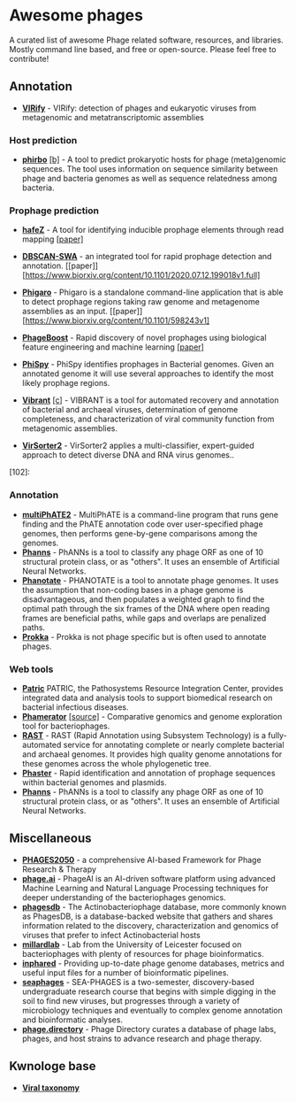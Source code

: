 # Awesome phages

A curated list of awesome Phage related software, resources, and libraries. Mostly command line based, and free or 
open-source. Please feel free to contribute!

## Annotation

- **[VIRify](https://github.com/EBI-Metagenomics/emg-viral-pipeline)** - VIRify: detection of phages and eukaryotic
viruses from metagenomic and metatranscriptomic assemblies

### Host prediction

- **[phirbo](https://github.com/aziele/phirbo)** [[b]](https://www.biorxiv.org/content/10.1101/2021.01.05.425417v1) -
A tool to predict prokaryotic hosts for phage (meta)genomic sequences. The tool uses information on sequence similarity
between phage and bacteria genomes as well as sequence
relatedness among bacteria.

### Prophage prediction

- **[hafeZ](https://github.com/Chrisjrt/hafeZ)** - A tool for identifying inducible prophage elements through read
mapping
[[paper]](https://www.biorxiv.org/content/10.1101/2021.07.21.453177v1)

- **[DBSCAN-SWA](https://github.com/HIT-ImmunologyLab/DBSCAN-SWA)** - an integrated tool for rapid prophage detection
and annotation.
[[paper]][https://www.biorxiv.org/content/10.1101/2020.07.12.199018v1.full]

- **[Phigaro](https://github.com/bobeobibo/phigaro)** - Phigaro is a standalone command-line application that is able
to detect prophage regions taking raw genome and metagenome assemblies as an input.
[[paper]][https://www.biorxiv.org/content/10.1101/598243v1]

- **[PhageBoost](https://github.com/ku-cbd/PhageBoost)** - Rapid discovery of novel prophages using biological feature
engineering and machine learning
[[paper]](https://www.biorxiv.org/content/10.1101/2020.08.09.243022v1.full)

- **[PhiSpy](https://github.com/linsalrob/phispy)** - PhiSpy identifies prophages in Bacterial genomes. Given an
annotated genome it will use several approaches to identify the most likely prophage regions.

- **[Vibrant](https://github.com/AnantharamanLab/VIBRANT)**
[[c]](https://microbiomejournal.biomedcentral.com/articles/10.1186/s40168-020-00867-0) - VIBRANT is a tool for
automated recovery and annotation of bacterial and archaeal viruses, determination of genome completeness, and
characterization of viral community function from metagenomic assemblies.

- **[VirSorter2](https://github.com/jiarong/VirSorter2)** - VirSorter2 applies a multi-classifier, expert-guided
approach to detect diverse DNA and RNA virus genomes..

[102]:

### Annotation

- **[multiPhATE2](https://github.com/carolzhou/multiPhATE2)** - MultiPhATE is a command-line program that runs gene
finding and the PhATE annotation code over user-specified phage genomes, then performs gene-by-gene comparisons among
the genomes.
- **[Phanns](https://github.com/Adrian-Cantu/PhANNs)** - PhANNs is a tool to classify any phage ORF as one of 10
structural protein class, or as "others". It uses an ensemble of Artificial Neural Networks.
- **[Phanotate](https://github.com/deprekate/PHANOTATE)** - PHANOTATE is a tool to annotate phage genomes. It uses the
assumption that non-coding bases in a phage genome is disadvantageous, and then populates a weighted graph to find the
optimal path through the six frames of the DNA where open reading frames are beneficial paths, while gaps and overlaps
are penalized paths.
- **[Prokka](https://github.com/tseemann/prokka)** - Prokka is not phage specific but is often used to annotate phages.

### Web tools

- **[Patric](https://www.patricbrc.org/)** PATRIC, the Pathosystems Resource Integration Center, provides integrated
data and analysis tools to support biomedical research on bacterial infectious diseases.
- **[Phamerator](https://phamerator.org/)** [[source]](https://github.com/scresawn/phamerator) - Comparative genomics
and genome exploration tool for bacteriophages.
- **[RAST](https://rast.nmpdr.org/)** - RAST (Rapid Annotation using Subsystem Technology) is a fully-automated service
for annotating complete or nearly complete bacterial and archaeal genomes. It provides high quality genome annotations
for these genomes across the whole phylogenetic tree.
- **[Phaster](https://phaster.ca/)** - Rapid identification and annotation of prophage sequences within bacterial
genomes and plasmids.
- **[Phanns](https://edwards.sdsu.edu/phanns)** - PhANNs is a tool to classify any phage ORF as one of 10
structural protein class, or as "others". It uses an ensemble of Artificial Neural Networks.

##  Miscellaneous

- **[PHAGES2050](https://github.com/ptynecki/PHAGES2050)** - a comprehensive AI-based Framework for Phage Research & Therapy
- **[phage.ai](https://phage.ai/)** - PhageAI is an AI-driven software platform using advanced Machine Learning and
Natural Language Processing techniques for deeper understanding of the bacteriophages genomics.
- **[phagesdb](https://phagesdb.org/)** - The Actinobacteriophage database, more commonly known as PhagesDB, is a
database-backed website that gathers and shares information related to the discovery, characterization and genomics of
viruses that prefer to infect Actinobacterial hosts
- **[millardlab](http://millardlab.org/)** - Lab from the University of Leicester focused on bacteriophages with plenty
of resources for phage bioinformatics.
- **[inphared](https://github.com/RyanCook94/inphared)** - Providing up-to-date phage genome databases, metrics and
useful input files for a number of bioinformatic pipelines.
- **[seaphages](https://seaphages.org/)** - SEA-PHAGES is a two-semester, discovery-based undergraduate research course
that begins with simple digging in the soil to find new viruses, but progresses through a variety of microbiology
techniques and eventually to complex genome annotation and bioinformatic analyses.
- **[phage.directory](https://phage.directory/)** - Phage Directory curates a database of phage labs, phages, and host
strains to advance research and phage therapy.


## Kwnologe base

- **[Viral taxonomy](https://talk.ictvonline.org/ictv-reports/ictv_online_report/)**

